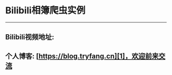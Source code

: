 # Bilibili相簿爬虫实例


--------------------

Bilibili视频地址:
--------------
个人博客: [https://blog.tryfang.cn][1]，欢迎前来交流
-----------------


[1]:https://blog.tryfang.cn
